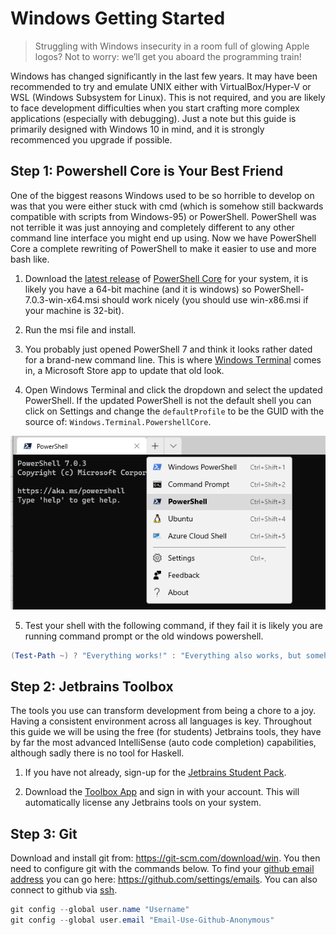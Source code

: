 # Windows Getting Started
> Struggling with Windows insecurity in a room full of glowing Apple logos? Not to worry: we’ll get you aboard the 
programming train!

Windows has changed significantly in the last few years. It may have been recommended to try and emulate UNIX either
with VirtualBox/Hyper-V or WSL (Windows Subsystem for Linux). This is not required, and you are likely to face development difficulties when you start
crafting more complex applications (especially with debugging).
Just a note but this guide is primarily designed with Windows 10 in mind, and it is strongly recommenced you upgrade if
possible.

## Step 1: Powershell Core is Your Best Friend
One of the biggest reasons Windows used to be so horrible to develop on was that you were either stuck with cmd (which
is somehow still backwards compatible with scripts from Windows-95) or PowerShell. PowerShell was not terrible it was
just annoying and completely different to any other command line interface you might end up using. Now we have 
PowerShell Core a complete rewriting of PowerShell to make it easier to use and more bash like.
1. Download the [latest release](https://github.com/PowerShell/PowerShell/releases/tag/v7.0.3) of 
[PowerShell Core](https://github.com/PowerShell/PowerShell) for your system, it is likely you have a 64-bit machine 
(and it is windows) so PowerShell-7.0.3-win-x64.msi should work nicely (you should use win-x86.msi if your
machine is 32-bit).

2. Run the msi file and install.

3. You probably just opened PowerShell 7 and think it looks rather dated for a brand-new command line. This is where
[Windows Terminal](https://www.microsoft.com/store/productId/9N0DX20HK701) comes in, a Microsoft Store app to update
that old look.

4. Open Windows Terminal and click the dropdown and select the updated PowerShell. If the updated PowerShell is not
the default shell you can click on Settings and change the `defaultProfile` to be the GUID with the source of:
`Windows.Terminal.PowershellCore`.

![PowerShell Core Option 3](../images/windows-getting-started-powershell-core.png)

5. Test your shell with the following command, if they fail it is likely you are running command prompt or the old
windows powershell.

```powershell
(Test-Path ~) ? "Everything works!" : "Everything also works, but somehow you don't have a user directory!"
```


## Step 2: Jetbrains Toolbox
The tools you use can transform development from being a chore to a joy. Having a consistent environment across all
languages is key. Throughout this guide we will be using the free (for students) Jetbrains tools, they have by
far the most advanced IntelliSense (auto code completion) capabilities, although sadly there is no tool for Haskell.

1. If you have not already, sign-up for the [Jetbrains Student Pack](https://www.jetbrains.com/student/).

2. Download the [Toolbox App](https://www.jetbrains.com/toolbox-app/) and sign in with your account. This will
automatically license any Jetbrains tools on your system.

## Step 3: Git
Download and install git from: https://git-scm.com/download/win. You then need to configure git with the commands below.
To find your 
[github email address](https://docs.github.com/en/free-pro-team@latest/github/setting-up-and-managing-your-github-user-account/setting-your-commit-email-address) 
you can go here: https://github.com/settings/emails. You can also connect to github via 
[ssh](https://docs.github.com/en/free-pro-team@latest/github/authenticating-to-github/connecting-to-github-with-ssh).

```powershell
git config --global user.name "Username"
git config --global user.email "Email-Use-Github-Anonymous"
```
